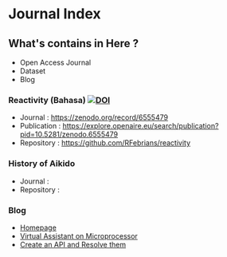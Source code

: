 # Journal Index

## What's contains in Here ?
- Open Access Journal
- Dataset
- Blog

### Reactivity (Bahasa) [![DOI](https://zenodo.org/badge/DOI/10.5281/zenodo.6555479.svg)](https://doi.org/10.5281/zenodo.6555479)

- Journal : https://zenodo.org/record/6555479 
- Publication : https://explore.openaire.eu/search/publication?pid=10.5281/zenodo.6555479
- Repository : https://github.com/RFebrians/reactivity

### History of Aikido
- Journal : 
- Repository :

### Blog
- [Homepage](https://medium.com/@rfebrians)
- [Virtual Assistant on Microprocessor](https://rfebrians.medium.com/virtual-assistant-on-microprocessor-e012943d09c0)
- [Create an API and Resolve them](https://rfebrians.medium.com/create-an-api-and-resolve-them-5edd6419d3aa)

